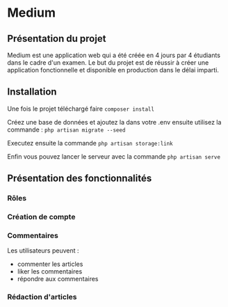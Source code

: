 # Medium

## Présentation du projet

Medium est une application web qui a été créée en 4 jours par 4 étudiants dans le cadre d'un examen. Le but du projet est de réussir à créer une application fonctionnelle et disponible en production dans le délai imparti.

## Installation

Une fois le projet téléchargé faire `composer install`

Créez une base de données et ajoutez la dans votre .env ensuite utilisez la commande : `php artisan migrate --seed`

Executez ensuite la commande `php artisan storage:link`

Enfin vous pouvez lancer le serveur avec la commande `php artisan serve`

## Présentation des fonctionnalités

### Rôles

### Création de compte

### Commentaires

Les utilisateurs peuvent :
- commenter les articles
- liker les commentaires
- répondre aux commentaires

### Rédaction d'articles

